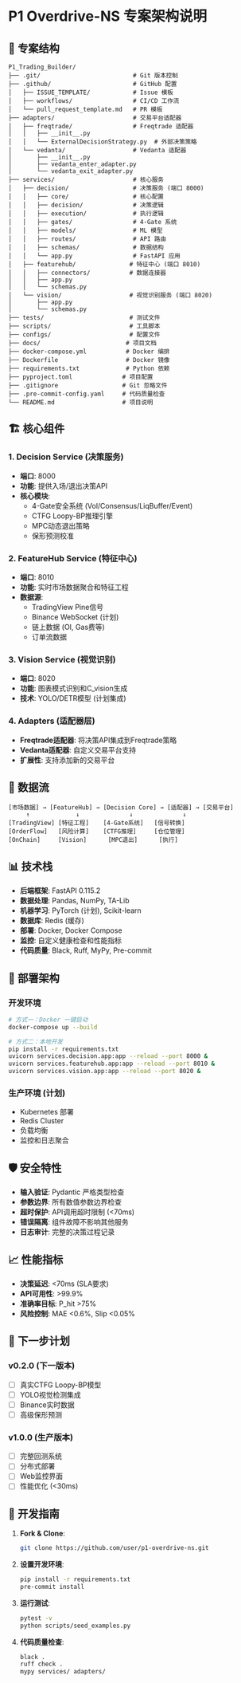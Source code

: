 # P1 Overdrive-NS 专案架构说明

## 📁 专案结构

```
P1_Trading_Builder/
├── .git/                          # Git 版本控制
├── .github/                       # GitHub 配置
│   ├── ISSUE_TEMPLATE/            # Issue 模板
│   ├── workflows/                 # CI/CD 工作流
│   └── pull_request_template.md   # PR 模板
├── adapters/                      # 交易平台适配器
│   ├── freqtrade/                 # Freqtrade 适配器
│   │   ├── __init__.py
│   │   └── ExternalDecisionStrategy.py  # 外部决策策略
│   └── vedanta/                   # Vedanta 适配器
│       ├── __init__.py
│       ├── vedanta_enter_adapter.py
│       └── vedanta_exit_adapter.py
├── services/                      # 核心服务
│   ├── decision/                  # 决策服务 (端口 8000)
│   │   ├── core/                  # 核心配置
│   │   ├── decision/              # 决策逻辑
│   │   ├── execution/             # 执行逻辑
│   │   ├── gates/                 # 4-Gate 系统
│   │   ├── models/                # ML 模型
│   │   ├── routes/                # API 路由
│   │   ├── schemas/               # 数据结构
│   │   └── app.py                 # FastAPI 应用
│   ├── featurehub/               # 特征中心 (端口 8010)
│   │   ├── connectors/           # 数据连接器
│   │   ├── app.py
│   │   └── schemas.py
│   └── vision/                   # 视觉识别服务 (端口 8020)
│       ├── app.py
│       └── schemas.py
├── tests/                        # 测试文件
├── scripts/                      # 工具脚本
├── configs/                      # 配置文件
├── docs/                        # 项目文档
├── docker-compose.yml           # Docker 编排
├── Dockerfile                   # Docker 镜像
├── requirements.txt             # Python 依赖
├── pyproject.toml              # 项目配置
├── .gitignore                  # Git 忽略文件
├── .pre-commit-config.yaml     # 代码质量检查
└── README.md                   # 项目说明
```

## 🏗️ 核心组件

### 1. Decision Service (决策服务)
- **端口**: 8000
- **功能**: 提供入场/退出决策API
- **核心模块**:
  - 4-Gate安全系统 (Vol/Consensus/LiqBuffer/Event)
  - CTFG Loopy-BP推理引擎
  - MPC动态退出策略
  - 保形预测校准

### 2. FeatureHub Service (特征中心)
- **端口**: 8010
- **功能**: 实时市场数据聚合和特征工程
- **数据源**:
  - TradingView Pine信号
  - Binance WebSocket (计划)
  - 链上数据 (OI, Gas费等)
  - 订单流数据

### 3. Vision Service (视觉识别)
- **端口**: 8020
- **功能**: 图表模式识别和C_vision生成
- **技术**: YOLO/DETR模型 (计划集成)

### 4. Adapters (适配器层)
- **Freqtrade适配器**: 将决策API集成到Freqtrade策略
- **Vedanta适配器**: 自定义交易平台支持
- **扩展性**: 支持添加新的交易平台

## 🔄 数据流

```
[市场数据] → [FeatureHub] → [Decision Core] → [适配器] → [交易平台]
     ↑             ↓              ↓              ↓
[TradingView] [特征工程]    [4-Gate系统]   [信号转换]
[OrderFlow]   [风险计算]    [CTFG推理]     [仓位管理]
[OnChain]     [Vision]      [MPC退出]      [执行]
```

## 📊 技术栈

- **后端框架**: FastAPI 0.115.2
- **数据处理**: Pandas, NumPy, TA-Lib
- **机器学习**: PyTorch (计划), Scikit-learn
- **数据库**: Redis (缓存)
- **部署**: Docker, Docker Compose
- **监控**: 自定义健康检查和性能指标
- **代码质量**: Black, Ruff, MyPy, Pre-commit

## 🚀 部署架构

### 开发环境
```bash
# 方式一：Docker 一键启动
docker-compose up --build

# 方式二：本地开发
pip install -r requirements.txt
uvicorn services.decision.app:app --reload --port 8000 &
uvicorn services.featurehub.app:app --reload --port 8010 &
uvicorn services.vision.app:app --reload --port 8020 &
```

### 生产环境 (计划)
- Kubernetes 部署
- Redis Cluster
- 负载均衡
- 监控和日志聚合

## 🛡️ 安全特性

- **输入验证**: Pydantic 严格类型检查
- **参数边界**: 所有数值参数边界检查
- **超时保护**: API调用超时限制 (<70ms)
- **错误隔离**: 组件故障不影响其他服务
- **日志审计**: 完整的决策过程记录

## 📈 性能指标

- **决策延迟**: <70ms (SLA要求)
- **API可用性**: >99.9%
- **准确率目标**: P_hit >75%
- **风险控制**: MAE <0.6%, Slip <0.05%

## 🔮 下一步计划

### v0.2.0 (下一版本)
- [ ] 真实CTFG Loopy-BP模型
- [ ] YOLO视觉检测集成
- [ ] Binance实时数据
- [ ] 高级保形预测

### v1.0.0 (生产版本)
- [ ] 完整回测系统
- [ ] 分布式部署
- [ ] Web监控界面
- [ ] 性能优化 (<30ms)

## 🤝 开发指南

1. **Fork & Clone**: 
   ```bash
   git clone https://github.com/user/p1-overdrive-ns.git
   ```

2. **设置开发环境**:
   ```bash
   pip install -r requirements.txt
   pre-commit install
   ```

3. **运行测试**:
   ```bash
   pytest -v
   python scripts/seed_examples.py
   ```

4. **代码质量检查**:
   ```bash
   black .
   ruff check .
   mypy services/ adapters/
   ```